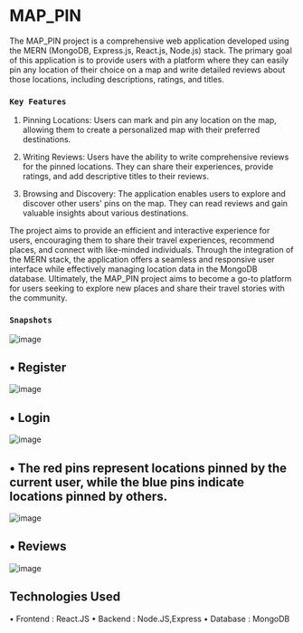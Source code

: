 # MAP_PIN

The MAP_PIN project is a comprehensive web application developed using the MERN (MongoDB, Express.js, React.js, Node.js) stack. The primary goal of this application is to provide users with a platform where they can easily pin any location of their choice on a map and write detailed reviews about those locations, including descriptions, ratings, and titles.

### `Key Features`

1. Pinning Locations: Users can mark and pin any location on the map, allowing them to create a personalized map with their preferred destinations.

2. Writing Reviews: Users have the ability to write comprehensive reviews for the pinned locations. They can share their experiences, provide ratings, and add descriptive titles to their reviews.

3. Browsing and Discovery: The application enables users to explore and discover other users' pins on the map. They can read reviews and gain valuable insights about various destinations.

The project aims to provide an efficient and interactive experience for users, encouraging them to share their travel experiences, recommend places, and connect with like-minded individuals. Through the integration of the MERN stack, the application offers a seamless and responsive user interface while effectively managing location data in the MongoDB database. Ultimately, the MAP_PIN project aims to become a go-to platform for users seeking to explore new places and share their travel stories with the community.

### `Snapshots`

![image](https://github.com/omkar17-abd/MAP_PIN/assets/90829665/33dd5883-4c05-4128-9dfd-25c3aa882402)

## • Register 
![image](https://github.com/omkar17-abd/MAP_PIN/assets/90829665/c5c75952-41e4-43d0-8346-3a851921140c)

## • Login
![image](https://github.com/omkar17-abd/MAP_PIN/assets/90829665/75205c9a-d288-47b1-a1ce-42857610d3e9)

## • The red pins represent locations pinned by the current user, while the blue pins indicate locations pinned by others.
![image](https://github.com/omkar17-abd/MAP_PIN/assets/90829665/02429e11-14a1-4914-b404-5b86908ced40)

## • Reviews
![image](https://github.com/omkar17-abd/MAP_PIN/assets/90829665/6c26e559-60ea-4017-adee-b681eb8810a2)

## Technologies Used

• Frontend : React.JS 
• Backend : Node.JS,Express
• Database : MongoDB







